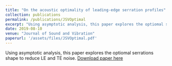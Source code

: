 ```yaml
---
title: "On the acoustic optimality of leading-edge serration profiles"
collection: publications
permalink: /publications/JSVOptimal
excerpt: "Using asymptotic analysis, this paper explores the optiomal serrations shape to reduce LE and TE noise."
date: 2019-08-10
venue: "Journal of Sound and Vibration"
paperurl: '/assets/files/JSVOptimal.pdf'
---
```

Using asymptotic analysis, this paper explores the optiomal serrations shape to reduce LE and TE noise.
[Download paper here](/assets/files/JSVOptimal.pdf)

